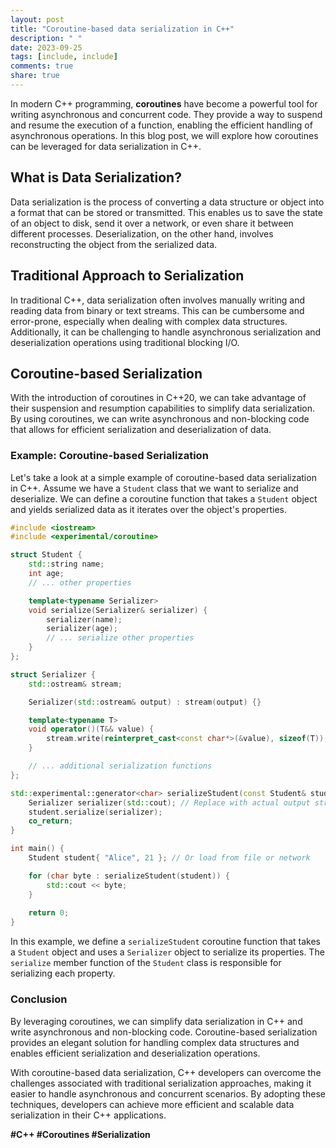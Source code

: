 ```yaml
---
layout: post
title: "Coroutine-based data serialization in C++"
description: " "
date: 2023-09-25
tags: [include, include]
comments: true
share: true
---
```


In modern C++ programming, **coroutines** have become a powerful tool for writing asynchronous and concurrent code. They provide a way to suspend and resume the execution of a function, enabling the efficient handling of asynchronous operations. In this blog post, we will explore how coroutines can be leveraged for data serialization in C++.

## What is Data Serialization?

Data serialization is the process of converting a data structure or object into a format that can be stored or transmitted. This enables us to save the state of an object to disk, send it over a network, or even share it between different processes. Deserialization, on the other hand, involves reconstructing the object from the serialized data.

## Traditional Approach to Serialization

In traditional C++, data serialization often involves manually writing and reading data from binary or text streams. This can be cumbersome and error-prone, especially when dealing with complex data structures. Additionally, it can be challenging to handle asynchronous serialization and deserialization operations using traditional blocking I/O.

## Coroutine-based Serialization

With the introduction of coroutines in C++20, we can take advantage of their suspension and resumption capabilities to simplify data serialization. By using coroutines, we can write asynchronous and non-blocking code that allows for efficient serialization and deserialization of data.

### Example: Coroutine-based Serialization

Let's take a look at a simple example of coroutine-based data serialization in C++. Assume we have a `Student` class that we want to serialize and deserialize. We can define a coroutine function that takes a `Student` object and yields serialized data as it iterates over the object's properties.

```cpp
#include <iostream>
#include <experimental/coroutine>

struct Student {
    std::string name;
    int age;
    // ... other properties

    template<typename Serializer>
    void serialize(Serializer& serializer) {
        serializer(name);
        serializer(age);
        // ... serialize other properties
    }
};

struct Serializer {
    std::ostream& stream;

    Serializer(std::ostream& output) : stream(output) {}

    template<typename T>
    void operator()(T&& value) {
        stream.write(reinterpret_cast<const char*>(&value), sizeof(T));
    }

    // ... additional serialization functions
};

std::experimental::generator<char> serializeStudent(const Student& student) {
    Serializer serializer(std::cout); // Replace with actual output stream
    student.serialize(serializer);
    co_return;
}

int main() {
    Student student{ "Alice", 21 }; // Or load from file or network

    for (char byte : serializeStudent(student)) {
        std::cout << byte;
    }
    
    return 0;
}
```
In this example, we define a `serializeStudent` coroutine function that takes a `Student` object and uses a `Serializer` object to serialize its properties. The `serialize` member function of the `Student` class is responsible for serializing each property.

### Conclusion

By leveraging coroutines, we can simplify data serialization in C++ and write asynchronous and non-blocking code. Coroutine-based serialization provides an elegant solution for handling complex data structures and enables efficient serialization and deserialization operations.

With coroutine-based data serialization, C++ developers can overcome the challenges associated with traditional serialization approaches, making it easier to handle asynchronous and concurrent scenarios. By adopting these techniques, developers can achieve more efficient and scalable data serialization in their C++ applications.

**#C++ #Coroutines #Serialization**